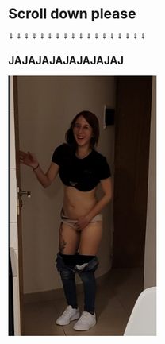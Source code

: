 # Scroll down please

⇓
⇓
⇓
⇓
⇓
⇓
⇓
⇓
⇓
⇓
⇓
⇓
⇓
⇓
⇓
⇓
⇓
⇓

## JAJAJAJAJAJAJAJAJ

[![Xbox](docs/R.png)](docs/index.html)